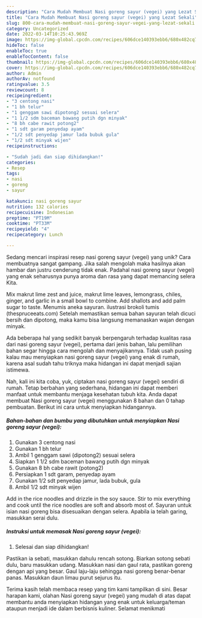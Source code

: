 ```yaml
---
description: "Cara Mudah Membuat Nasi goreng sayur (vegei) yang Lezat Sekali"
title: "Cara Mudah Membuat Nasi goreng sayur (vegei) yang Lezat Sekali"
slug: 800-cara-mudah-membuat-nasi-goreng-sayur-vegei-yang-lezat-sekali
category: Uncategorized
date: 2022-03-14T10:25:43.969Z
image: https://img-global.cpcdn.com/recipes/606dce140393ebb6/680x482cq70/nasi-goreng-sayur-vegei-foto-resep-utama.jpg
hideToc: false
enableToc: true
enableTocContent: false
thumbnail: https://img-global.cpcdn.com/recipes/606dce140393ebb6/680x482cq70/nasi-goreng-sayur-vegei-foto-resep-utama.jpg
cover: https://img-global.cpcdn.com/recipes/606dce140393ebb6/680x482cq70/nasi-goreng-sayur-vegei-foto-resep-utama.jpg
author: Admin
authorAv: notfound
ratingvalue: 3.5
reviewcount: 8
recipeingredient:
- "3 centong nasi"
- "1 bh telur"
- "1 genggam sawi dipotong2 sesuai selera"
- "1 1/2 sdm baceman bawang putih dgn minyak"
- "8 bh cabe rawit potong2"
- "1 sdt garam penyedap ayam"
- "1/2 sdt penyedap jamur lada bubuk gula"
- "1/2 sdt minyak wijen"
recipeinstructions:

- "Sudah jadi dan siap dihidangkan!"
categories:
- Resep
tags:
- nasi
- goreng
- sayur

katakunci: nasi goreng sayur 
nutrition: 132 calories
recipecuisine: Indonesian
preptime: "PT19M"
cooktime: "PT33M"
recipeyield: "4"
recipecategory: Lunch

---
```





Sedang mencari inspirasi resep nasi goreng sayur (vegei) yang unik? Cara membuatnya sangat gampang. Jika salah mengolah maka hasilnya akan hambar dan justru cenderung tidak enak. Padahal nasi goreng sayur (vegei) yang enak seharusnya punya aroma dan rasa yang dapat memancing selera Kita.





Mix makrut lime zest and juice, makrut lime leaves, lemongrass, chiles, ginger, and garlic in a small bowl to combine. Add shallots and add palm sugar to taste. Menumis aneka sayuran. ilustrasi brokoli tumis (thespruceeats.com) Setelah memastikan semua bahan sayuran telah dicuci bersih dan dipotong, maka kamu bisa langsung memanaskan wajan dengan minyak.

Ada beberapa hal yang sedikit banyak berpengaruh terhadap kualitas rasa dari nasi goreng sayur (vegei), pertama dari jenis bahan, lalu pemilihan bahan segar hingga cara mengolah dan menyajikannya. Tidak usah pusing kalau mau menyiapkan nasi goreng sayur (vegei) yang enak di rumah, karena asal sudah tahu triknya maka hidangan ini dapat menjadi sajian istimewa.






Nah, kali ini kita coba, yuk, ciptakan nasi goreng sayur (vegei) sendiri di rumah. Tetap berbahan yang sederhana, hidangan ini dapat memberi manfaat untuk membantu menjaga kesehatan tubuh kita. Anda dapat membuat Nasi goreng sayur (vegei) menggunakan 8 bahan dan 0 tahap pembuatan. Berikut ini cara untuk menyiapkan hidangannya.

<!--inarticleads1-->

##### Bahan-bahan dan bumbu yang dibutuhkan untuk menyiapkan Nasi goreng sayur (vegei):

1. Gunakan 3 centong nasi
1. Gunakan 1 bh telur
1. Ambil 1 genggam sawi (dipotong2) sesuai selera
1. Siapkan 1 1/2 sdm baceman bawang putih dgn minyak
1. Gunakan 8 bh cabe rawit (potong2)
1. Persiapkan 1 sdt garam, penyedap ayam
1. Gunakan 1/2 sdt penyedap jamur, lada bubuk, gula
1. Ambil 1/2 sdt minyak wijen


Add in the rice noodles and drizzle in the soy sauce. Stir to mix everything and cook until the rice noodles are soft and absorb most of. Sayuran untuk isian nasi goreng bisa disesuaikan dengan selera. Apabila ia telah garing, masukkan serai dulu. 

<!--inarticleads2-->

##### Instruksi untuk memasak Nasi goreng sayur (vegei):


1. Selesai dan siap dihidangkan!

Pastikan ia sebati, masukkan dahulu rencah sotong. Biarkan sotong sebati dulu, baru masukkan udang. Masukkan nasi dan gaul rata, pastikan goreng dengan api yang besar. Gaul laju-laju sehingga nasi goreng benar-benar panas. Masukkan daun limau purut sejurus itu. 

Terima kasih telah membaca resep yang tim kami tampilkan di sini. Besar harapan kami, olahan Nasi goreng sayur (vegei) yang mudah di atas dapat membantu anda menyiapkan hidangan yang enak untuk keluarga/teman ataupun menjadi ide dalam berbisnis kuliner. Selamat menikmati
